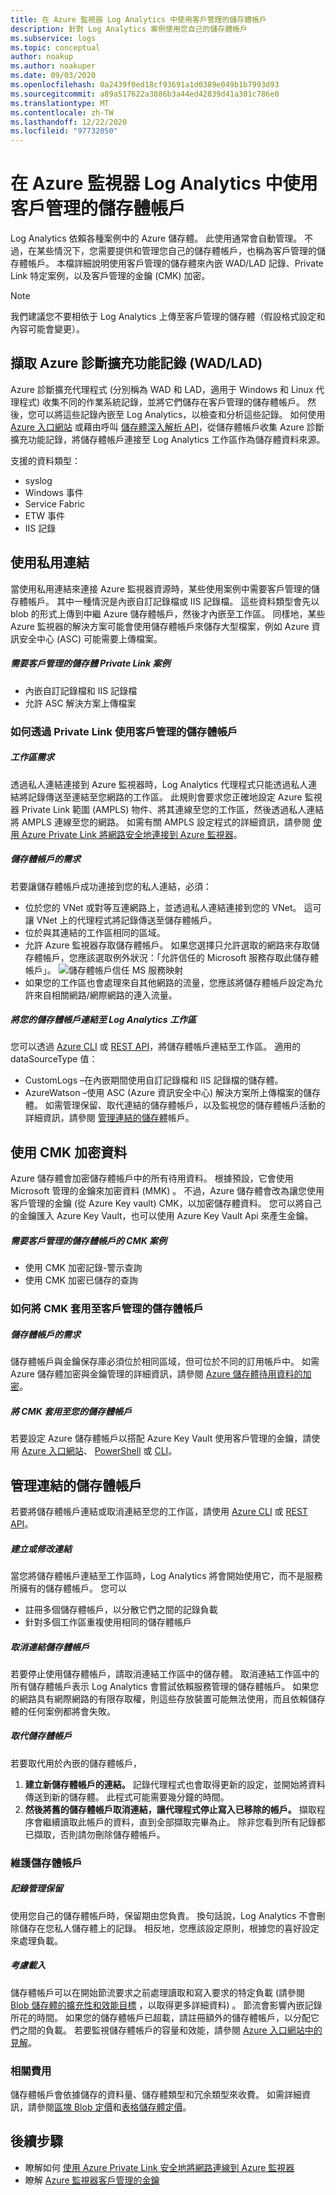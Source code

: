 ```yaml
---
title: 在 Azure 監視器 Log Analytics 中使用客戶管理的儲存體帳戶
description: 針對 Log Analytics 案例使用您自己的儲存體帳戶
ms.subservice: logs
ms.topic: conceptual
author: noakup
ms.author: noakuper
ms.date: 09/03/2020
ms.openlocfilehash: 0a2439f0ed18cf93691a1d0389e049b1b7993d93
ms.sourcegitcommit: a89a517622a3886b3a44ed42839d41a301c786e0
ms.translationtype: MT
ms.contentlocale: zh-TW
ms.lasthandoff: 12/22/2020
ms.locfileid: "97732050"
---
```

# <a name="using-customer-managed-storage-accounts-in-azure-monitor-log-analytics"></a>在 Azure 監視器 Log Analytics 中使用客戶管理的儲存體帳戶

Log Analytics 依賴各種案例中的 Azure 儲存體。 此使用通常會自動管理。 不過，在某些情況下，您需要提供和管理您自己的儲存體帳戶，也稱為客戶管理的儲存體帳戶。 本檔詳細說明使用客戶管理的儲存體來內嵌 WAD/LAD 記錄、Private Link 特定案例，以及客戶管理的金鑰 (CMK) 加密。 

> [!NOTE]
> 我們建議您不要相依于 Log Analytics 上傳至客戶管理的儲存體（假設格式設定和內容可能會變更）。

## <a name="ingesting-azure-diagnostics-extension-logs-wadlad"></a>擷取 Azure 診斷擴充功能記錄 (WAD/LAD) 
Azure 診斷擴充代理程式 (分別稱為 WAD 和 LAD，適用于 Windows 和 Linux 代理程式) 收集不同的作業系統記錄，並將它們儲存在客戶管理的儲存體帳戶。 然後，您可以將這些記錄內嵌至 Log Analytics，以檢查和分析這些記錄。
如何使用 [Azure 入口網站](./diagnostics-extension-logs.md#collect-logs-from-azure-storage) 或藉由呼叫 [儲存體深入解析 API](/rest/api/loganalytics/storage%20insights/createorupdate)，從儲存體帳戶收集 Azure 診斷擴充功能記錄，將儲存體帳戶連接至 Log Analytics 工作區作為儲存體資料來源。

支援的資料類型：
* syslog
* Windows 事件
* Service Fabric
* ETW 事件
* IIS 記錄

## <a name="using-private-links"></a>使用私用連結
當使用私用連結來連接 Azure 監視器資源時，某些使用案例中需要客戶管理的儲存體帳戶。 其中一種情況是內嵌自訂記錄檔或 IIS 記錄檔。 這些資料類型會先以 blob 的形式上傳到中繼 Azure 儲存體帳戶，然後才內嵌至工作區。 同樣地，某些 Azure 監視器的解決方案可能會使用儲存體帳戶來儲存大型檔案，例如 Azure 資訊安全中心 (ASC) 可能需要上傳檔案。 

##### <a name="private-link-scenarios-that-require-a-customer-managed-storage"></a>需要客戶管理的儲存體 Private Link 案例
* 內嵌自訂記錄檔和 IIS 記錄檔
* 允許 ASC 解決方案上傳檔案

### <a name="how-to-use-a-customer-managed-storage-account-over-a-private-link"></a>如何透過 Private Link 使用客戶管理的儲存體帳戶
##### <a name="workspace-requirements"></a>工作區需求
透過私人連結連接到 Azure 監視器時，Log Analytics 代理程式只能透過私人連結將記錄傳送至連結至您網路的工作區。 此規則會要求您正確地設定 Azure 監視器 Private Link 範圍 (AMPLS) 物件、將其連線至您的工作區，然後透過私人連結將 AMPLS 連線至您的網路。 如需有關 AMPLS 設定程式的詳細資訊，請參閱 [使用 Azure Private Link 將網路安全地連接到 Azure 監視器](./private-link-security.md)。 
##### <a name="storage-account-requirements"></a>儲存體帳戶的需求
若要讓儲存體帳戶成功連接到您的私人連結，必須：
* 位於您的 VNet 或對等互連網路上，並透過私人連結連接到您的 VNet。 這可讓 VNet 上的代理程式將記錄傳送至儲存體帳戶。
* 位於與其連結的工作區相同的區域。
* 允許 Azure 監視器存取儲存體帳戶。 如果您選擇只允許選取的網路來存取儲存體帳戶，您應該選取例外狀況：「允許信任的 Microsoft 服務存取此儲存體帳戶」。
![儲存體帳戶信任 MS 服務映射](./media/private-storage/storage-trust.png)
* 如果您的工作區也會處理來自其他網路的流量，您應該將儲存體帳戶設定為允許來自相關網路/網際網路的連入流量。

##### <a name="link-your-storage-account-to-a-log-analytics-workspace"></a>將您的儲存體帳戶連結至 Log Analytics 工作區
您可以透過 [Azure CLI](/cli/azure/monitor/log-analytics/workspace/linked-storage) 或 [REST API](/rest/api/loganalytics/linkedstorageaccounts)，將儲存體帳戶連結至工作區。 適用的 dataSourceType 值：
* CustomLogs –在內嵌期間使用自訂記錄檔和 IIS 記錄檔的儲存體。
* AzureWatson –使用 ASC (Azure 資訊安全中心) 解決方案所上傳檔案的儲存體。 如需管理保留、取代連結的儲存體帳戶，以及監視您的儲存體帳戶活動的詳細資訊，請參閱 [管理連結的儲存體](#managing-linked-storage-accounts)帳戶。 

## <a name="encrypting-data-with-cmk"></a>使用 CMK 加密資料
Azure 儲存體會加密儲存體帳戶中的所有待用資料。 根據預設，它會使用 Microsoft 管理的金鑰來加密資料 (MMK) 。 不過，Azure 儲存體會改為讓您使用客戶管理的金鑰 (從 Azure Key vault) CMK，以加密儲存體資料。 您可以將自己的金鑰匯入 Azure Key Vault，也可以使用 Azure Key Vault Api 來產生金鑰。
##### <a name="cmk-scenarios-that-require-a-customer-managed-storage-account"></a>需要客戶管理的儲存體帳戶的 CMK 案例
* 使用 CMK 加密記錄-警示查詢
* 使用 CMK 加密已儲存的查詢

### <a name="how-to-apply-cmk-to-customer-managed-storage-accounts"></a>如何將 CMK 套用至客戶管理的儲存體帳戶
##### <a name="storage-account-requirements"></a>儲存體帳戶的需求
儲存體帳戶與金鑰保存庫必須位於相同區域，但可位於不同的訂用帳戶中。 如需 Azure 儲存體加密與金鑰管理的詳細資訊，請參閱 [Azure 儲存體待用資料的加密](../../storage/common/storage-service-encryption.md)。

##### <a name="apply-cmk-to-your-storage-accounts"></a>將 CMK 套用至您的儲存體帳戶
若要設定 Azure 儲存體帳戶以搭配 Azure Key Vault 使用客戶管理的金鑰，請使用 [Azure 入口網站](../../storage/common/customer-managed-keys-configure-key-vault.md?toc=%2fazure%2fstorage%2fblobs%2ftoc.json)、 [PowerShell](../../storage/common/customer-managed-keys-configure-key-vault.md?toc=%2fazure%2fstorage%2fblobs%2ftoc.json) 或 [CLI](../../storage/common/customer-managed-keys-configure-key-vault.md?toc=%2fazure%2fstorage%2fblobs%2ftoc.json)。 

## <a name="managing-linked-storage-accounts"></a>管理連結的儲存體帳戶

若要將儲存體帳戶連結或取消連結至您的工作區，請使用 [Azure CLI](/cli/azure/monitor/log-analytics/workspace/linked-storage) 或 [REST API](/rest/api/loganalytics/linkedstorageaccounts)。

##### <a name="create-or-modify-a-link"></a>建立或修改連結
當您將儲存體帳戶連結至工作區時，Log Analytics 將會開始使用它，而不是服務所擁有的儲存體帳戶。 您可以 
* 註冊多個儲存體帳戶，以分散它們之間的記錄負載
* 針對多個工作區重複使用相同的儲存體帳戶

##### <a name="unlink-a-storage-account"></a>取消連結儲存體帳戶
若要停止使用儲存體帳戶，請取消連結工作區中的儲存體。 取消連結工作區中的所有儲存體帳戶表示 Log Analytics 會嘗試依賴服務管理的儲存體帳戶。 如果您的網路具有網際網路的有限存取權，則這些存放裝置可能無法使用，而且依賴儲存體的任何案例都將會失敗。

##### <a name="replace-a-storage-account"></a>取代儲存體帳戶
若要取代用於內嵌的儲存體帳戶，
1.  **建立新儲存體帳戶的連結。** 記錄代理程式也會取得更新的設定，並開始將資料傳送到新的儲存體。 此程式可能需要幾分鐘的時間。
2.  **然後將舊的儲存體帳戶取消連結，讓代理程式停止寫入已移除的帳戶。** 擷取程序會繼續讀取此帳戶的資料，直到全部擷取完畢為止。 除非您看到所有記錄都已擷取，否則請勿刪除儲存體帳戶。

### <a name="maintaining-storage-accounts"></a>維護儲存體帳戶
##### <a name="manage-log-retention"></a>記錄管理保留
使用您自己的儲存體帳戶時，保留期由您負責。 換句話說，Log Analytics 不會刪除儲存在您私人儲存體上的記錄。 相反地，您應該設定原則，根據您的喜好設定來處理負載。

##### <a name="consider-load"></a>考慮載入
儲存體帳戶可以在開始節流要求之前處理讀取和寫入要求的特定負載 (請參閱 [Blob 儲存體的擴充性和效能目標](../../storage/common/scalability-targets-standard-account.md) ，以取得更多詳細資料) 。 節流會影響內嵌記錄所花的時間。 如果您的儲存體帳戶已超載，請註冊額外的儲存體帳戶，以分配它們之間的負載。 若要監視儲存體帳戶的容量和效能，請參閱 [Azure 入口網站中的見解]( https://docs.microsoft.com/azure/azure-monitor/insights/storage-insights-overview)。

### <a name="related-charges"></a>相關費用
儲存體帳戶會依據儲存的資料量、儲存體類型和冗余類型來收費。 如需詳細資訊，請參閱[區塊 Blob 定價](https://azure.microsoft.com/pricing/details/storage/blobs)和[表格儲存體定價](https://azure.microsoft.com/pricing/details/storage/tables)。


## <a name="next-steps"></a>後續步驟

- 瞭解如何 [使用 Azure Private Link 安全地將網路連線到 Azure 監視器](private-link-security.md)
- 瞭解 [Azure 監視器客戶管理的金鑰](customer-managed-keys.md)
